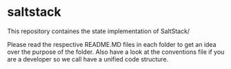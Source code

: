 # saltstack

This repository containes the state implementation of SaltStack/

Please read the respective README.MD files in each folder to get an idea over the purpose of the folder. Also have a look at the conventions file if you are a developer so we call have a unified code structure.
